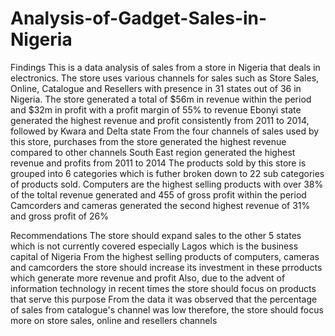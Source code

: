 # Analysis-of-Gadget-Sales-in-Nigeria

Findings
This is a data analysis of sales from a store in Nigeria that deals in electronics. The store uses various channels for sales such as Store Sales, Online, Catalogue and Resellers with presence in 31 states out of 36 in Nigeria. 
The store generated a total of $56m in revenue within the period and $32m in profit with a profit margin of 55% to revenue
Ebonyi state generated the highest revenue and profit consistently from 2011 to 2014, followed by Kwara and Delta state 
From the four channels of sales used by this store, purchases from the store generated the highest revenue compared to other channels
South East region generated the highest revenue and profits from 2011 to 2014
The products sold by this store is grouped into 6 categories which is futher broken down to 22 sub categories of products sold. Computers are the highest selling products with over 38% of the toltal revenue generated and 455 of gross profit within the period
Camcorders and cameras generated the second highest revenue of 31% and gross profit of 26%

Recommendations
The store should expand sales to the other 5 states which is not currently covered especially Lagos which is the business capital of Nigeria
From the highest selling products of computers, cameras and camcorders the store should increase its investment in these prroducts which generate more revenue and profit
Also, due to the advent of information technology in recent times the store should focus on products that serve this purpose
From the data it was observed that the percentage of sales from catalogue's channel was low therefore, the store should focus more on store sales, online and resellers channels

